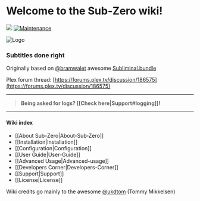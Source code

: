 # Welcome to the Sub-Zero wiki!
[![](https://img.shields.io/github/release/pannal/Sub-Zero.bundle.svg?style=flat)](https://github.com/pannal/Sub-Zero.bundle/releases) [![Maintenance](https://img.shields.io/maintenance/yes/2016.svg?maxAge=2592000)]()

![Logo](https://github.com/pannal/Sub-Zero.bundle/blob/master/Wiki/Images/subzero.gif)

### Subtitles done right

Originally based on [@bramwalet](https://github.com/bramwalet) awesome [Subliminal.bundle](https://github.com/bramwalet/Subliminal.bundle)

Plex forum thread: [https://forums.plex.tv/discussion/186575](https://forums.plex.tv/discussion/186575)


***
> **Being asked for logs? [[Check here|Support#logging]]!**

***

#### Wiki index
* [[About Sub-Zero|About-Sub‐Zero]]
* [[Installation|Installation]]
* [[Configuration|Configuration]]
* [[User Guide|User-Guide]]
* [[Advanced Usage|Advanced-usage]]
* [[Developers Corner|Developers-Corner]]
* [[Support|Support]]
* [[License|License]]

Wiki credits go mainly to the awesome [@ukdtom](https://github.com/ukdtom) (Tommy Mikkelsen)
